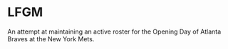 # LFGM
An attempt at maintaining an active roster for the Opening Day of Atlanta Braves at the New York Mets.
